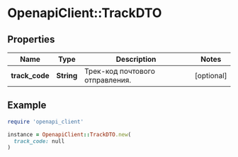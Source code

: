 # OpenapiClient::TrackDTO

## Properties

| Name | Type | Description | Notes |
| ---- | ---- | ----------- | ----- |
| **track_code** | **String** | Трек-код почтового отправления. | [optional] |

## Example

```ruby
require 'openapi_client'

instance = OpenapiClient::TrackDTO.new(
  track_code: null
)
```

